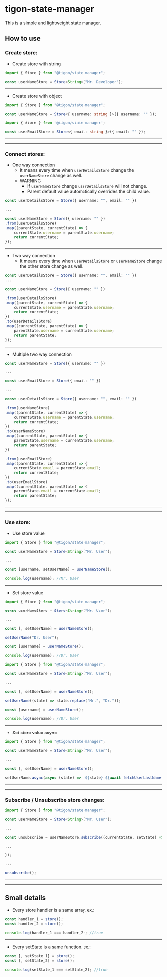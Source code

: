 # tigon-state-manager

This is a simple and lightweight state manager.

## How to use

### Create store:

- Create store with string
```ts
import { Store } from "@tigon/state-manager";

const userNameStore = Store<String>("Mr. Developer");
```
---

- Create store with object
```ts
import { Store } from "@tigon/state-manager";

const userNameStore = Store<{ username: string }>({ username: "" });
```
```ts
import { Store } from "@tigon/state-manager";

const userEmailStore = Store<{ email: string }>({ email: "" });
```

---
---

### Connect stores:

- One way connection
  - It means every time when `userDetailsStore` change the `userNameStore` change as well. 
  - WARNING
    - If `userNameStore` change `userDetailsStore` will not change.
    - Parent default value automatically overrides the child value.
```ts
const userDetailsStore = Store({ username: "", email: "" })

...

const userNameStore = Store({ username: "" })
.from(userDetailsStore)
.map((parentState, currentState) => {
    currentState.username = parentState.username;
    return currentState;
});
```

---

- Two way connection
  - It means every time when `userDetailsStore` or `userNameStore` change the other store change as well.
```ts
const userDetailsStore = Store({ username: "", email: "" })
...

const userNameStore = Store({ username: "" })

.from(userDetailsStore)
.map((parentState, currentState) => {
    currentState.username = parentState.username;
    return currentState;
})
.to(userDetailsStore)
.map((currentState, parentState) => {
    parentState.username = currentState.username;
    return parentState;
});
```

---

- Multiple two way connection
```ts
const userNameStore = Store({ username: "" })

...

const userEmailStore = Store({ email: "" })

...

const userDetailsStore = Store({ username: "", email: "" })

.from(userNameStore)
.map((parentState, currentState) => {
    currentState.username = parentState.username;
    return currentState;
})
.to(userNameStore)
.map((currentState, parentState) => {
    parentState.username = currentState.username;
    return parentState;
})

.from(userEmailStore)
.map((parentState, currentState) => {
    currentState.email = parentState.email;
    return currentState;
})
.to(userEmailStore)
.map((currentState, parentState) => {
    parentState.email = currentState.email;
    return parentState;
});
```
---
---

### Use store:

- Use store value
```ts
import { Store } from "@tigon/state-manager";

const userNameStore = Store<String>("Mr. User");

...

const [username, setUserName] = userNameStore();

console.log(username); //Mr. User
```

---

- Set store value
```ts
import { Store } from "@tigon/state-manager";

const userNameStore = Store<String>("Mr. User");

...

const [, setUserName] = userNameStore();

setUserName("Dr. User");

const [username] = userNameStore();

console.log(username); //Dr. User
```

```ts
import { Store } from "@tigon/state-manager";

const userNameStore = Store<String>("Mr. User");

...

const [, setUserName] = userNameStore();

setUserName((state) => state.replace("Mr.", "Dr."));

const [username] = userNameStore();

console.log(username); //Dr. User
```

---

- Set store value async
```ts
import { Store } from "@tigon/state-manager";

const userNameStore = Store<String>("Mr. User");

...

const [, setUserName] = userNameStore();

setUserName.async(async (state) => `${state} ${await fetchUserLastName(state)}`));
```

---
---

### Subscribe / Unsubscribe store changes:

```ts
import { Store } from "@tigon/state-manager";

const userNameStore = Store<String>("Mr. User");

...

const unsubscribe = userNameStore.subscribe((currentState, setState) => {

...

});

...

unsubscribe();
```

---
---

## Small details

- Every store handler is a same array. ex.:
```ts
const handler_1 = store();
const handler_2 = store();

console.log(handler_1 === handler_2); //true
```

---

- Every setState is a same function. ex.:
```ts
const [, setState_1] = store();
const [, setState_2] = store();

console.log(setState_1 === setState_2); //true
```